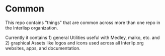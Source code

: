 # Common

This repo contains "things" that are common across more than one repo in the Interlisp organization.

Currently it contains 1) general Utilities useful with Medley, maiko, etc. and 2) graphical Assets
like logos and icons used across all Interlip.org websites, apps, and documentation.

